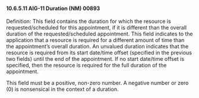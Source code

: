 #### 10.6.5.11 AIG-11 Duration (NM) 00893

Definition: This field contains the duration for which the resource is requested/scheduled for this appointment, if it is different than the overall duration of the requested/scheduled appointment. This field indicates to the application that a resource is required for a different amount of time than the appointment’s overall duration. An unvalued duration indicates that the resource is required from its start date/time offset (specified in the previous two fields) until the end of the appointment. If no start date/time offset is specified, then the resource is required for the full duration of the appointment.

This field must be a positive, non-zero number. A negative number or zero (0) is nonsensical in the context of a duration.
